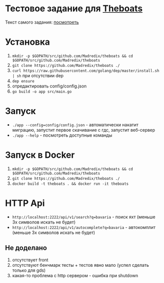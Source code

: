 # Тестовое задание для [Theboats](https://theboats.com/)

Текст самого задания: [посмотреть](/task.md)

# Установка
1. `mkdir -p $GOPATH/src/github.com/Madredix/theboats && cd $GOPATH/src/github.com/Madredix/theboats`
2. `git clone https://github.com/Madredix/theboats ./`
3. `curl https://raw.githubusercontent.com/golang/dep/master/install.sh | sh` при отсутствии dep
4. `dep ensure`
5. отредактировать config/config.json
6. `go build -o app src/main.go`

# Запуск
* `./app --config=config/config.json` - автоматически накатит миграцию, запустит первое скачивание с гдс, запустит веб-сервер
* `./app --help` - посмотреть доступные команды

# Запуск в Docker
1. `mkdir -p $GOPATH/src/github.com/Madredix/theboats && cd $GOPATH/src/github.com/Madredix/theboats`
2. `git clone https://github.com/Madredix/theboats ./`
3. `docker build -t theboats . && docker run -it theboats`

# HTTP Api
* `http://localhost:2222/api/v1/search?q=bavaria` - поиск яхт (меньше 3х символов искать не будет)
* `http://localhost:2222/api/v1/autocomplete?q=bavaria` - автокомплит (меньше 3х символов искать не будет)


## Не доделано
1. отсутствует front
2. отсутствуют бенчмарк тесты + тестов явно мало (успел сделать только для gds)
3. какая-то проблема с http сервером - ошибка при shutdown

